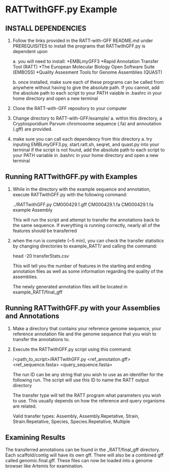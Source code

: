 # RATTwithGFF.py Example
## INSTALL DEPENDENCIES

1. Follow the links provided in the RATT-with-GFF README.md under PREREQUISITES
    to install the programs that RATTwithGFF.py is dependent upon
    
    a. you will need to install:
        *EMBLmyGFF3
        *Rapid Annotation Transfer Tool (RATT)
        *The European Molecular Biology Open Software Suite (EMBOSS)
        *Quality Assesment Tools for Genome Assemblies (QUAST)

    b. once installed, make sure each of these programs can be called from anywhere
        without having to give the absolute path. If you cannot, add the absolute path to
        each script to your PATH vaiable in .bashrc in your home directory and open a 
        new terminal

2. Clone the RATT-with-GFF repository to your computer

3. Change directory to RATT-with-GFF/example/
    a. within this directory, a Cryptosporidium Parvum chromosome sequence (.fa) and
        annoutation (.gff) are provided.

4. make sure you can call each dependency from this directory
    a. try inputing EMBLmyGFF3.py, start.ratt.sh, seqret, and quast.py into your terminal
        if the script is not found, add the absolute path to each script to your PATH variable in .bashrc
        in your home directory and open a new terminal


## Running RATTwithGFF.py with Examples

1. While in the directory with the example sequence and annotation, execute RATTwithGFF.py with
    the following command:
    
    ../RATTwithGFF.py CM000429.1.gff CM000429.1.fa CM000429.1.fa example Assembly

    This will run the script and attempt to transfer the annotations back to the same sequence.
    If everything is running correctly, nearly all of the features should be transferred
        
2. when the run is complete (~5 min), you can check the transfer statistics by changing directories
    to example_RATT/ and calling the command:
    
    head -20 transferStats.csv

    This will tell you the number of features in the starting and ending annotation files as well
    as some information regarding the quality of the assemblies. 

    The newly generated annotation files will be located in example_RATT/final_gff


## Running RATTwithGFF.py with your Assemblies and Annotations

1. Make a directory that contains your reference genome sequence, your reference annotation file
    and the genome sequence that you wish to transfer the annotations to.
2. Execute the RATTwithGFF.py script using this command:

    /<path_to_script>/RATTwithGFF.py <ref_annotation.gff> <ref_sequence.fasta> <query_sequence.fasta> <run ID> <Transfer Type>

    The run ID can be any string that you wish to use as an identifier for the following run.
    The script will use this ID to name the RATT output directory

    The transfer type will tell the RATT program what parameters you wish to use. This usually
    depends on how the reference and query organisms are related.
    
    Valid transfer types: Assembly, Assembly.Repetative, Strain, Strain.Repetative, Species,
        Species.Repetative, Multiple


## Examining Results

The transferred annotations can be found in the <runID>_RATT/final_gff directory. Each scaffold/contig will have its own gff.
There will also be a combined gff called genomic.final.gff. These files can now be loaded into a genome browser like Artemis
for examination. 

